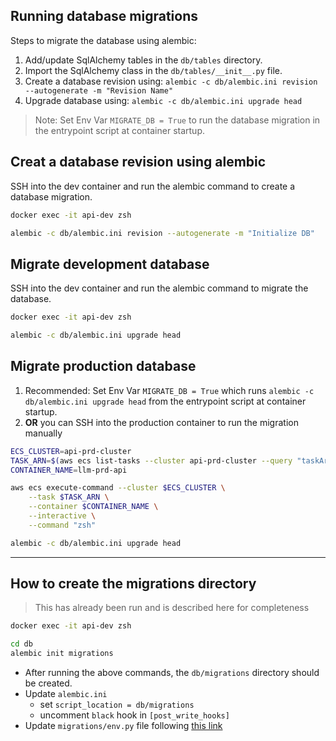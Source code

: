 ## Running database migrations

Steps to migrate the database using alembic:

1. Add/update SqlAlchemy tables in the `db/tables` directory.
2. Import the SqlAlchemy class in the `db/tables/__init__.py` file.
3. Create a database revision using: `alembic -c db/alembic.ini revision --autogenerate -m "Revision Name"`
4. Upgrade database using: `alembic -c db/alembic.ini upgrade head`

> Note: Set Env Var `MIGRATE_DB = True` to run the database migration in the entrypoint script at container startup.

## Creat a database revision using alembic

SSH into the dev container and run the alembic command to create a database migration.

```bash
docker exec -it api-dev zsh

alembic -c db/alembic.ini revision --autogenerate -m "Initialize DB"
```

## Migrate development database

SSH into the dev container and run the alembic command to migrate the database.

```bash
docker exec -it api-dev zsh

alembic -c db/alembic.ini upgrade head
```

## Migrate production database

1. Recommended: Set Env Var `MIGRATE_DB = True` which runs `alembic -c db/alembic.ini upgrade head` from the entrypoint script at container startup.
2. **OR** you can SSH into the production container to run the migration manually

```bash
ECS_CLUSTER=api-prd-cluster
TASK_ARN=$(aws ecs list-tasks --cluster api-prd-cluster --query "taskArns[0]" --output text)
CONTAINER_NAME=llm-prd-api

aws ecs execute-command --cluster $ECS_CLUSTER \
    --task $TASK_ARN \
    --container $CONTAINER_NAME \
    --interactive \
    --command "zsh"
```

```bash
alembic -c db/alembic.ini upgrade head
```

---

## How to create the migrations directory

> This has already been run and is described here for completeness

```bash
docker exec -it api-dev zsh

cd db
alembic init migrations
```

- After running the above commands, the `db/migrations` directory should be created.
- Update `alembic.ini`
  - set `script_location = db/migrations`
  - uncomment `black` hook in `[post_write_hooks]`
- Update `migrations/env.py` file following [this link](https://alembic.sqlalchemy.org/en/latest/autogenerate.html)
